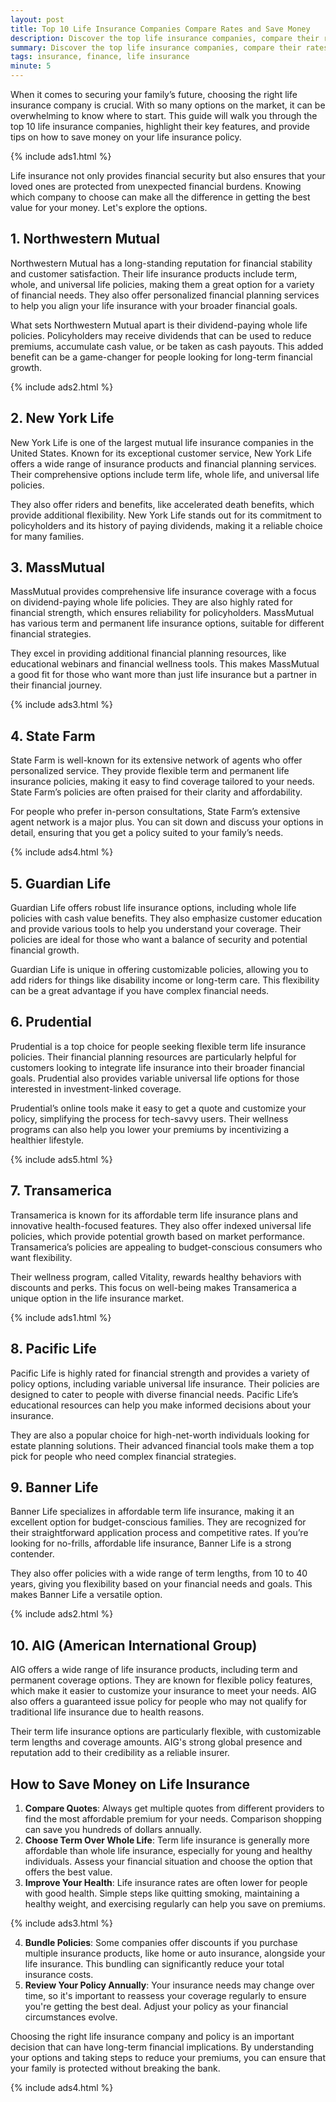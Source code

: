 ```yaml
---
layout: post
title: Top 10 Life Insurance Companies Compare Rates and Save Money
description: Discover the top life insurance companies, compare their rates, and learn how to save money on your policy.
summary: Discover the top life insurance companies, compare their rates, and learn how to save money on your policy.
tags: insurance, finance, life insurance
minute: 5
---
```


When it comes to securing your family’s future, choosing the right life insurance company is crucial. With so many options on the market, it can be overwhelming to know where to start. This guide will walk you through the top 10 life insurance companies, highlight their key features, and provide tips on how to save money on your life insurance policy.

{% include ads1.html %}

Life insurance not only provides financial security but also ensures that your loved ones are protected from unexpected financial burdens. Knowing which company to choose can make all the difference in getting the best value for your money. Let's explore the options.

## 1. Northwestern Mutual
Northwestern Mutual has a long-standing reputation for financial stability and customer satisfaction. Their life insurance products include term, whole, and universal life policies, making them a great option for a variety of financial needs. They also offer personalized financial planning services to help you align your life insurance with your broader financial goals.

What sets Northwestern Mutual apart is their dividend-paying whole life policies. Policyholders may receive dividends that can be used to reduce premiums, accumulate cash value, or be taken as cash payouts. This added benefit can be a game-changer for people looking for long-term financial growth.

{% include ads2.html %}

## 2. New York Life
New York Life is one of the largest mutual life insurance companies in the United States. Known for its exceptional customer service, New York Life offers a wide range of insurance products and financial planning services. Their comprehensive options include term life, whole life, and universal life policies.

They also offer riders and benefits, like accelerated death benefits, which provide additional flexibility. New York Life stands out for its commitment to policyholders and its history of paying dividends, making it a reliable choice for many families.

## 3. MassMutual
MassMutual provides comprehensive life insurance coverage with a focus on dividend-paying whole life policies. They are also highly rated for financial strength, which ensures reliability for policyholders. MassMutual has various term and permanent life insurance options, suitable for different financial strategies.

They excel in providing additional financial planning resources, like educational webinars and financial wellness tools. This makes MassMutual a good fit for those who want more than just life insurance but a partner in their financial journey.

{% include ads3.html %}

## 4. State Farm
State Farm is well-known for its extensive network of agents who offer personalized service. They provide flexible term and permanent life insurance policies, making it easy to find coverage tailored to your needs. State Farm’s policies are often praised for their clarity and affordability.

For people who prefer in-person consultations, State Farm’s extensive agent network is a major plus. You can sit down and discuss your options in detail, ensuring that you get a policy suited to your family’s needs.

{% include ads4.html %}

## 5. Guardian Life
Guardian Life offers robust life insurance options, including whole life policies with cash value benefits. They also emphasize customer education and provide various tools to help you understand your coverage. Their policies are ideal for those who want a balance of security and potential financial growth.

Guardian Life is unique in offering customizable policies, allowing you to add riders for things like disability income or long-term care. This flexibility can be a great advantage if you have complex financial needs.

## 6. Prudential
Prudential is a top choice for people seeking flexible term life insurance policies. Their financial planning resources are particularly helpful for customers looking to integrate life insurance into their broader financial goals. Prudential also provides variable universal life options for those interested in investment-linked coverage.

Prudential’s online tools make it easy to get a quote and customize your policy, simplifying the process for tech-savvy users. Their wellness programs can also help you lower your premiums by incentivizing a healthier lifestyle.

{% include ads5.html %}

## 7. Transamerica
Transamerica is known for its affordable term life insurance plans and innovative health-focused features. They also offer indexed universal life policies, which provide potential growth based on market performance. Transamerica’s policies are appealing to budget-conscious consumers who want flexibility.

Their wellness program, called Vitality, rewards healthy behaviors with discounts and perks. This focus on well-being makes Transamerica a unique option in the life insurance market.

{% include ads1.html %}

## 8. Pacific Life
Pacific Life is highly rated for financial strength and provides a variety of policy options, including variable universal life insurance. Their policies are designed to cater to people with diverse financial needs. Pacific Life’s educational resources can help you make informed decisions about your insurance.

They are also a popular choice for high-net-worth individuals looking for estate planning solutions. Their advanced financial tools make them a top pick for people who need complex financial strategies.

## 9. Banner Life
Banner Life specializes in affordable term life insurance, making it an excellent option for budget-conscious families. They are recognized for their straightforward application process and competitive rates. If you’re looking for no-frills, affordable life insurance, Banner Life is a strong contender.

They also offer policies with a wide range of term lengths, from 10 to 40 years, giving you flexibility based on your financial needs and goals. This makes Banner Life a versatile option.

{% include ads2.html %}

## 10. AIG (American International Group)
AIG offers a wide range of life insurance products, including term and permanent coverage options. They are known for flexible policy features, which make it easier to customize your insurance to meet your needs. AIG also offers a guaranteed issue policy for people who may not qualify for traditional life insurance due to health reasons.

Their term life insurance options are particularly flexible, with customizable term lengths and coverage amounts. AIG's strong global presence and reputation add to their credibility as a reliable insurer.

## How to Save Money on Life Insurance
1. **Compare Quotes**: Always get multiple quotes from different providers to find the most affordable premium for your needs. Comparison shopping can save you hundreds of dollars annually.
2. **Choose Term Over Whole Life**: Term life insurance is generally more affordable than whole life insurance, especially for young and healthy individuals. Assess your financial situation and choose the option that offers the best value.
3. **Improve Your Health**: Life insurance rates are often lower for people with good health. Simple steps like quitting smoking, maintaining a healthy weight, and exercising regularly can help you save on premiums.

{% include ads3.html %}

4. **Bundle Policies**: Some companies offer discounts if you purchase multiple insurance products, like home or auto insurance, alongside your life insurance. This bundling can significantly reduce your total insurance costs.
5. **Review Your Policy Annually**: Your insurance needs may change over time, so it's important to reassess your coverage regularly to ensure you're getting the best deal. Adjust your policy as your financial circumstances evolve.

Choosing the right life insurance company and policy is an important decision that can have long-term financial implications. By understanding your options and taking steps to reduce your premiums, you can ensure that your family is protected without breaking the bank.

{% include ads4.html %}
